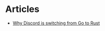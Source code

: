 # Articles

- [Why Discord is switching from Go to Rust](https://blog.discord.com/why-discord-is-switching-from-go-to-rust-a190bbca2b1f)
